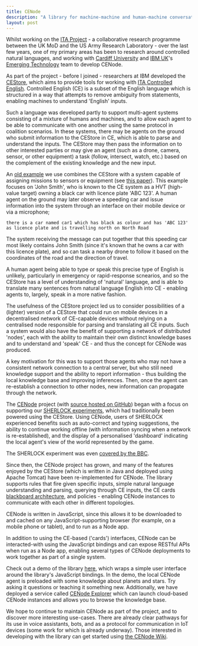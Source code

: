 ```yaml
---
title: CENode
description: "A library for machine-machine and human-machine conversations, with Cardiff University and IBM"
layout: post
---
```


Whilst working on the [ITA Project](http://usukita.com) - a collaborative research programme between the UK MoD and the US Army Research Laboratory -  over the last few years, one of my primary areas has been to research around controlled natural languages, and working with [Cardiff University](http://cf.ac.uk) and [IBM UK](https://www.ibm.com/uk-en)'s [Emerging Technology](https://emerging-technology.co.uk) team to develop CENode.

As part of the project - before I joined - researchers at IBM developed the [CEStore](https://github.com/ce-store/ce-store), which aims to provide tools for working with [ITA Controlled English](https://developer.ibm.com/open/2016/06/16/ce-store-and-controlled-english-puts-ita-science-library-in-the-spotlight). Controlled English (CE) is a subset of the English language which is structured in a way that attempts to remove ambiguity from statements, enabling machines to understand 'English'
inputs.

Such a language was developed partly to support multi-agent systems consisting of a mixture of humans and machines, and to allow each agent to be able to communicate with one another using the same protocol in coalition scenarios. In these systems, there may be agents on the ground who submit information to the CEStore in CE, which is able to parse and understand the inputs. The CEStore may then pass the information on to other interested parties or may give an agent (such as a drone,
camera, sensor, or other equipment) a task (follow, intersect, watch, etc.) based on the complement of the existing knowledge and the new input.

An [old example](https://pdfs.semanticscholar.org/d5d5/65fcadcb35579b5ee25cdaa713afa14f7835.pdf) we use combines the CEStore with a system capable of assigning missions to sensors or equipment (see [this paper](https://users.cs.cf.ac.uk/A.D.Preece/publications/download/spie2012a.pdf)). This example focuses on 'John Smith', who is known to the CE system as a HVT (high-value target) owning a black car with licence plate 'ABC 123'. A human agent on the ground may later observe a speeding car and issue information into the system through an interface on their mobile device or via a microphone;

`there is a car named car1 which has black as colour and has 'ABC 123' as licence plate and is travelling north on North Road`

The system receiving the message can put together that this speeding car most likely contains John Smith (since it's known that he owns a car with this licence plate), and so can task a nearby drone to follow it based on the coordinates of the road and the direction of travel.

A human agent being able to type or speak this precise type of English is unlikely, particularly in emergency or rapid-response scnearios, and so the CEStore has a level of understanding of 'natural' language, and is able to translate many sentences from natural language English into CE - enabling agents to, largely, speak in a more native fashion.

The usefulness of the CEStore project led us to consider possibilities of a (lighter) version of a CEStore that could run on mobile devices in a decentralised network of CE-capable devices without relying on a centralised node responsible for parsing and translating all CE inputs. Such a system would also have the benefit of supporting a network of distributed 'nodes', each with the ability to maintain their own distinct knowledge bases and to understand and 'speak' CE - and thus the
concept for CENode was produced.

A key motivation for this was to support those agents who may not have a consistent network connection to a central server, but who still need knowledge support and the ability to report information - thus building the local knowledge base and improving inferences. Then, once the agent can re-establish a connection to other nodes, new information can propagate through the network.

The [CENode](http://cenode.io) project (with [source hosted on GitHub](https://github.com/willwebberley/CENode)) began with a focus on supporting our [SHERLOCK experiments](http://ieeexplore.ieee.org/abstract/document/7936494), which had traditionally been powered using the CEStore. Using CENode, users of SHERLOCK experienced benefits such as auto-correct and typing suggestions, the ability to continue working offline (with information syncing when a network is re-established), and the display of a personalised 'dashboard' indicating the local agent's view of the world represented by the game.

The SHERLOCK experiment was even [covered by the BBC](http://www.bbc.co.uk/news/technology-34423291).

Since then, the CENode project has grown, and many of the features enjoyed by the CEStore (which is written in Java and deployed using Apache Tomcat) have been re-implemented for CENode. The library supports rules that fire given specific inputs, simple natural language understanding and parsing, querying through CE inputs, the CE cards [blackboard architecture](https://pdfs.semanticscholar.org/d5d5/65fcadcb35579b5ee25cdaa713afa14f7835.pdf), and policies - enabling CENode instances to communicate with each other in different topologies.

CENode is written in JavaScript, since this allows it to be downloaded to and cached on any JavaScript-supporting browser (for example, on a mobile phone or tablet), and to run as a Node app.

In addition to using the CE-based ('cards') interfaces, CENode can be interacted-with using the JavaScript bindings and can expose RESTful APIs when run as a Node app, enabling several types of CENode deployments to work together as part of a single system.

Check out a demo of the library [here](http://cenode.io/demo/index.html), which wraps a simple user interface around the library's JavaScript bindings. In the demo, the local CENode agent is preloaded with some knowledge about planets and stars. Try asking it questions or teaching it something new. Additionally, we have deployed a service called [CENode Explorer](http://explorer.cenode.io) which can launch cloud-based CENode instances and allows you to browse the knowledge base.

We hope to continue to maintain CENode as part of the project, and to discover more interesting use-cases. There are already clear pathways for its use in voice assistants, bots,  and as a protocol for communication in IoT devices (some work for which is already underway). Those interested in developing with the library can get started using [the CENode Wiki](https://github.com/willwebberley/CENode/wiki).
